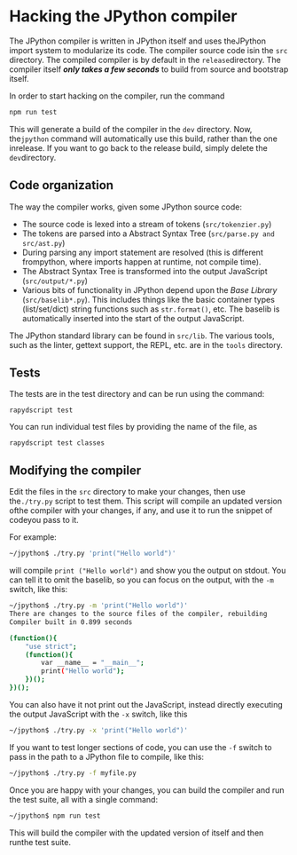 # Hacking the JPython compiler

The JPython compiler is written in JPython itself and uses theJPython import system to modularize its code. The compiler source code isin the `src` directory. The compiled compiler is by default in the `release`directory. The compiler itself _**only takes a few seconds**_ to build from source and bootstrap itself.

In order to start hacking on the compiler, run the command

```sh
npm run test
```

This will generate a build of the compiler in the `dev` directory. Now, the`jpython` command will automatically use this build, rather than the one inrelease. If you want to go back to the release build, simply delete the `dev`directory.

## Code organization

The way the compiler works, given some JPython source code:

- The source code is lexed into a stream of tokens (`src/tokenzier.py`)
- The tokens are parsed into a Abstract Syntax Tree (`src/parse.py and src/ast.py`)
- During parsing any import statement are resolved (this is different frompython, where imports happen at runtime, not compile time).
- The Abstract Syntax Tree is transformed into the output JavaScript (`src/output/*.py`)
- Various bits of functionality in JPython depend upon the _Base Library_
  (`src/baselib*.py`). This includes things like the basic container types
  (list/set/dict) string functions such as `str.format()`, etc. The baselib
  is automatically inserted into the start of the output JavaScript.

The JPython standard library can be found in `src/lib`. The various tools,
such as the linter, gettext support, the REPL, etc. are in the `tools`
directory.

## Tests

The tests are in the test directory and can be run using the command:

```
rapydscript test
```

You can run individual test files by providing the name of the file, as

```
rapydscript test classes
```

## Modifying the compiler

Edit the files in the `src` directory to make your changes, then use the`./try.py` script to test them. This script will compile an updated version ofthe compiler with your changes, if any, and use it to run the snippet of codeyou pass to it.

For example:

```sh
~/jpython$ ./try.py 'print("Hello world")'
```

will compile `print ("Hello world")` and show you the output on stdout. You can
tell it to omit the baselib, so you can focus on the output, with the `-m`
switch, like this:

```sh
~/jpython$ ./try.py -m 'print("Hello world")'
There are changes to the source files of the compiler, rebuilding
Compiler built in 0.899 seconds

(function(){
    "use strict";
    (function(){
        var __name__ = "__main__";
        print("Hello world");
    })();
})();
```

You can also have it not print out the JavaScript, instead directly executing the output
JavaScript with the `-x` switch, like this

```sh
~/jpython$ ./try.py -x 'print("Hello world")'
```

If you want to test longer sections of code, you can use the `-f` switch to
pass in the path to a JPython file to compile, like this:

```sh
~/jpython$ ./try.py -f myfile.py
```

Once you are happy with your changes, you can build the compiler and run the
test suite, all with a single command:

```sh
~/jpython$ npm run test
```

This will build the compiler with the updated version of itself and then runthe test suite.
